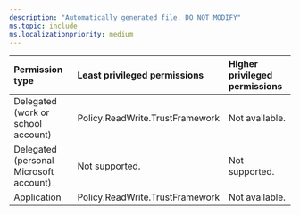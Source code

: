 ```yaml
---
description: "Automatically generated file. DO NOT MODIFY"
ms.topic: include
ms.localizationpriority: medium
---
```


|Permission type|Least privileged permissions|Higher privileged permissions|
|:---|:---|:---|
|Delegated (work or school account)|Policy.ReadWrite.TrustFramework|Not available.|
|Delegated (personal Microsoft account)|Not supported.|Not supported.|
|Application|Policy.ReadWrite.TrustFramework|Not available.|

